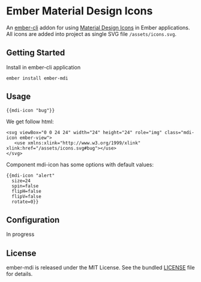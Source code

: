 # Ember Material Design Icons

An [ember-cli](http://www.ember-cli.com) addon for using [Material Design Icons](https://materialdesignicons.com/) in Ember applications. All icons are added into project as single SVG file `/assets/icons.svg`.

## Getting Started

Install in ember-cli application

```
ember install ember-mdi
```

## Usage

```
{{mdi-icon "bug"}}
```

We get follow html:

```
<svg viewBox="0 0 24 24" width="24" height="24" role="img" class="mdi-icon ember-view">
   <use xmlns:xlink="http://www.w3.org/1999/xlink" xlink:href="/assets/icons.svg#bug"></use>
</svg>
```

Component mdi-icon has some options with default values: 

```
{{mdi-icon "alert" 
  size=24
  spin=false 
  flipH=false 
  flipV=false 
  rotate=0}}
```

## Configuration
In progress

## License
ember-mdi is released under the MIT License. See the bundled [LICENSE](LICENSE.md) file for details.
